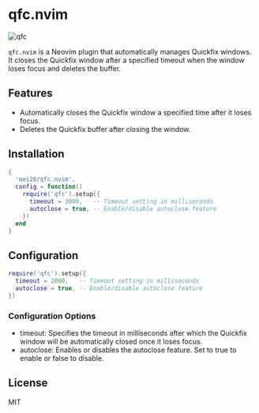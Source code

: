 # qfc.nvim

![qfc](https://github.com/mei28/qfc.nvim/assets/51149822/2997f892-d2ba-40ae-9870-d52fdbc45deb)

`qfc.nvim` is a Neovim plugin that automatically manages Quickfix windows. It closes the Quickfix window after a specified timeout when the window loses focus and deletes the buffer.

## Features

- Automatically closes the Quickfix window a specified time after it loses focus.
- Deletes the Quickfix buffer after closing the window.

## Installation

```lua
{
  'mei28/qfc.nvim',
  config = function()
    require('qfc').setup({
      timeout = 3000,   -- Timeout setting in milliseconds
      autoclose = true, -- Enable/disable autoclose feature
    })
  end
}
```

## Configuration

```lua
require('qfc').setup({
  timeout = 2000,   -- Timeout setting in milliseconds
  autoclose = true, -- Enable/disable autoclose feature
})
```

### Configuration Options

- timeout: Specifies the timeout in milliseconds after which the Quickfix window will be automatically closed once it loses focus.
- autoclose: Enables or disables the autoclose feature. Set to true to enable or false to disable.

## License

MIT 
